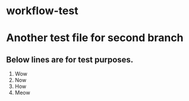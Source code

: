 # workflow-test
# Another test file for second branch

## Below lines are for test purposes.
1. Wow
2. Now
3. How
4. Meow
